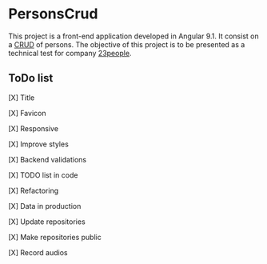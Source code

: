 # PersonsCrud

This project is a front-end application developed in Angular 9.1. It consist on a [CRUD](https://en.wikipedia.org/wiki/Create,_read,_update_and_delete) of persons. The objective of this project is to be presented as a technical test for company [23people](https://23people.io/).


## ToDo list

[X] Title

[X] Favicon

[X] Responsive

[X] Improve styles

[X] Backend validations

[X] TODO list in code

[X] Refactoring

[X] Data in production

[X] Update repositories

[X] Make repositories public

[X] Record audios
